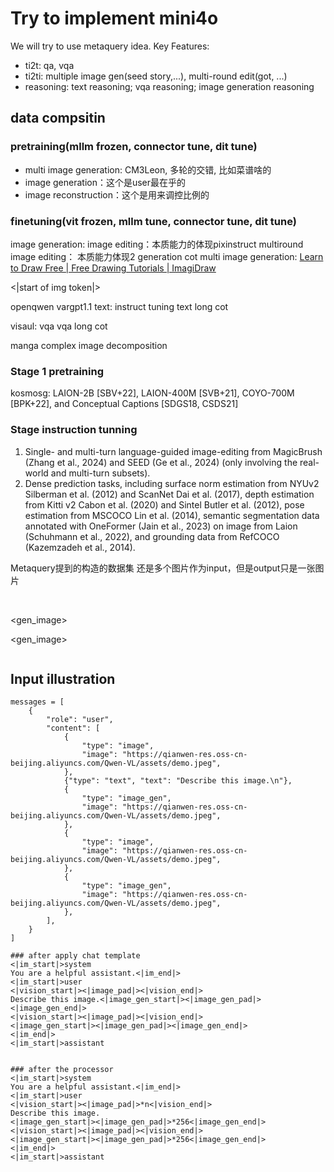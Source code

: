 # Try to implement mini4o
We will try to use metaquery idea.
Key Features:
- ti2t: qa, vqa
- ti2ti: multiple image gen(seed story,...), multi-round edit(got, ...)
- reasoning: text reasoning; vqa reasoning; image generation reasoning

## data compsitin
### pretraining(mllm frozen, connector tune, dit tune)
- multi image generation: CM3Leon, 多轮的交错, 比如菜谱啥的
- image generation：这个是user最在乎的
- image reconstruction：这个是用来调控比例的

### finetuning(vit frozen, mllm tune, connector tune, dit tune) 
image generation:
image editing：本质能力的体现pixinstruct 
multiround image editing： 本质能力体现2
generation cot
multi image generation: [Learn to Draw Free | Free Drawing Tutorials | ImagiDraw](https://www.imagidraw.com/)

<|start of img token|>

openqwen vargpt1.1
text:
instruct tuning
text long cot

visaul:
vqa
vqa long cot

manga
complex image decomposition



### Stage 1 pretraining

kosmosg: LAION-2B [SBV+22], LAION-400M [SVB+21], COYO-700M [BPK+22], and Conceptual Captions [SDGS18, CSDS21]



### Stage instruction tunning
1. Single- and multi-turn language-guided image-editing from MagicBrush (Zhang et al., 2024) and
SEED (Ge et al., 2024) (only involving the real-world and multi-turn subsets).
2. Dense prediction tasks, including surface norm estimation from NYUv2 Silberman et al. (2012)
and ScanNet Dai et al. (2017), depth estimation from Kitti v2 Cabon et al. (2020) and Sintel Butler
et al. (2012), pose estimation from MSCOCO Lin et al. (2014), semantic segmentation data annotated
with OneFormer (Jain et al., 2023) on image from Laion (Schuhmann et al., 2022), and grounding
data from RefCOCO (Kazemzadeh et al., 2014).


Metaquery提到的构造的数据集
还是多个图片作为input，但是output只是一张图片




<image>
<image>

<gen_image>

<gen_image>

<image>


## Input illustration
```
messages = [
    {
        "role": "user",
        "content": [
            {
                "type": "image",
                "image": "https://qianwen-res.oss-cn-beijing.aliyuncs.com/Qwen-VL/assets/demo.jpeg",
            },
            {"type": "text", "text": "Describe this image.\n"},
            {
                "type": "image_gen",
                "image": "https://qianwen-res.oss-cn-beijing.aliyuncs.com/Qwen-VL/assets/demo.jpeg",
            },
            {
                "type": "image",
                "image": "https://qianwen-res.oss-cn-beijing.aliyuncs.com/Qwen-VL/assets/demo.jpeg",
            },
            {
                "type": "image_gen",
                "image": "https://qianwen-res.oss-cn-beijing.aliyuncs.com/Qwen-VL/assets/demo.jpeg",
            },
        ],
    }
]

### after apply chat template
<|im_start|>system
You are a helpful assistant.<|im_end|>
<|im_start|>user
<|vision_start|><|image_pad|><|vision_end|>
Describe this image.<|image_gen_start|><|image_gen_pad|><|image_gen_end|>
<|vision_start|><|image_pad|><|vision_end|>
<|image_gen_start|><|image_gen_pad|><|image_gen_end|>
<|im_end|>
<|im_start|>assistant


### after the processor
<|im_start|>system
You are a helpful assistant.<|im_end|>
<|im_start|>user
<|vision_start|><|image_pad|>*n<|vision_end|>
Describe this image.
<|image_gen_start|><|image_gen_pad|>*256<|image_gen_end|>
<|vision_start|><|image_pad|><|vision_end|>
<|image_gen_start|><|image_gen_pad|>*256<|image_gen_end|>
<|im_end|>
<|im_start|>assistant
```